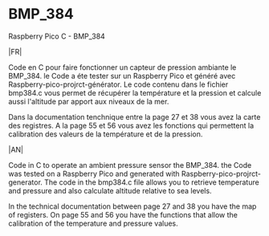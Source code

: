 # BMP_384
Raspberry Pico C - BMP_384

|FR|

Code en C pour faire fonctionner un capteur de pression ambiante le BMP_384.
le Code a éte tester sur un Raspberry Pico et généré avec Raspberry-pico-projrct-générator. Le code contenu dans le fichier bmp384.c vous permet de récupérer la température et la pression et calcule aussi l'altitude par apport aux niveaux de la mer.


Dans la documentation tenchnique entre la page 27 et 38 vous avez la carte des registres. A la page 55 et 56 vous avez les fonctions qui permettent la calibration des valeurs de la température et de la pression.


|AN|

Code in C to operate an ambient pressure sensor the BMP_384. the Code was tested on a Raspberry Pico and generated with Raspberry-pico-projrct-generator. The code in the bmp384.c file allows you to retrieve temperature and pressure and also calculate altitude relative to sea levels.

In the technical documentation between page 27 and 38 you have the map of registers. On page 55 and 56 you have the functions that allow the calibration of the temperature and pressure values.


